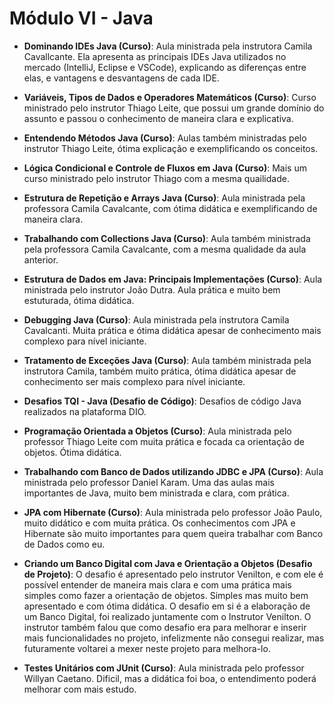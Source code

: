 # Módulo VI - Java

- **Dominando IDEs Java (Curso)**: Aula ministrada pela instrutora Camila Cavallcante. Ela apresenta as principais IDEs Java utilizados no mercado (IntelliJ, Eclipse e VSCode), explicando as diferenças entre elas, e vantagens e desvantagens de cada IDE.

- **Variáveis, Tipos de Dados e Operadores Matemáticos (Curso)**: Curso ministrado pelo instrutor Thiago Leite, que possui um grande domínio do assunto e passou o conhecimento de maneira clara e explicativa.

- **Entendendo Métodos Java (Curso)**: Aulas também ministradas pelo instrutor Thiago Leite, ótima explicação e exemplificando os conceitos.

- **Lógica Condicional e Controle de Fluxos em Java (Curso)**: Mais um curso ministrado pelo instrutor Thiago com a mesma quailidade.

- **Estrutura de Repetição e Arrays Java (Curso)**: Aula ministrada pela professora Camila Cavalcante, com ótima didática e exemplificando de maneira clara.

- **Trabalhando com Collections Java (Curso)**: Aula também ministrada pela professora Camila Cavalcante, com a mesma qualidade da aula anterior.

- **Estrutura de Dados em Java: Principais Implementações (Curso)**: Aula ministrada pelo instrutor João Dutra. Aula prática e muito bem estuturada, ótima didática.

- **Debugging Java (Curso)**: Aula ministrada pela instrutora Camila Cavalcanti. Muita prática e ótima didática apesar de conhecimento mais complexo para nível iniciante.

- **Tratamento de Exceções Java (Curso)**: Aula também ministrada pela instrutora Camila, também muito prática, ótima didática apesar de conhecimento ser mais complexo para nível iniciante.

- **Desafios TQI - Java (Desafio de Código)**: Desafios de código Java realizados na plataforma DIO.

- **Programação Orientada a Objetos (Curso)**: Aula ministrada pelo professor Thiago Leite com muita prática e focada ca orientação de objetos. Ótima didática.

- **Trabalhando com Banco de Dados utilizando JDBC e JPA (Curso)**: Aula ministrada pelo professor Daniel Karam. Uma das aulas mais importantes de Java, muito bem ministrada e clara, com prática.

- **JPA com Hibernate (Curso)**: Aula ministrada pelo professor João Paulo, muito didático e com muita prática. Os conhecimentos com JPA e Hibernate são muito importantes para quem queira trabalhar com Banco de Dados como eu.

- **Criando um Banco Digital com Java e Orientação a Objetos (Desafio de Projeto)**: O desafio é apresentado pelo instrutor Venilton, e com ele é possível entender de maneira mais clara e com uma prática mais simples como fazer a orientação de objetos. Simples mas muito bem apresentado e com ótima didática. O desafio em si é a elaboração de um Banco Digital, foi realizado juntamente com o Instrutor Venilton. O instrutor também falou que como desafio era para melhorar e inserir mais funcionalidades no projeto, infelizmente não consegui realizar, mas futuramente voltarei a mexer neste projeto para melhora-lo.

- **Testes Unitários com JUnit (Curso)**: Aula ministrada pelo professor Willyan Caetano. Dificil, mas a didática foi boa, o entendimento poderá melhorar com mais estudo.